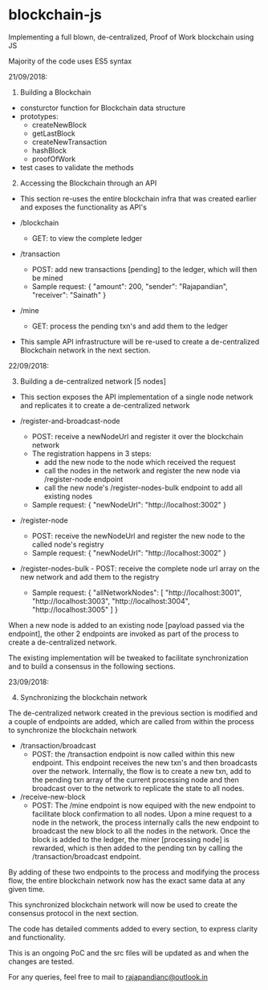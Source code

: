# blockchain-js
Implementing a full blown, de-centralized, Proof of Work blockchain using JS

Majority of the code uses ES5 syntax

21/09/2018:

1. Building a Blockchain

  - consturctor function for Blockchain data structure
  - prototypes:
    - createNewBlock
    - getLastBlock
    - createNewTransaction
    - hashBlock
    - proofOfWork
  - test cases to validate the methods
  
2. Accessing the Blockchain through an API
  
  - This section re-uses the entire blockchain infra that was created earlier and exposes the functionality as API's

  - /blockchain
    - GET: to view the complete ledger
  
  - /transaction
    - POST: add new transactions [pending] to the ledger, which will then be mined
    - Sample request:
      {
    	  "amount": 200,
	      "sender": "Rajapandian",
	      "receiver": "Sainath"
      }
  
  - /mine
    - GET: process the pending txn's and add them to the ledger
    
  - This sample API infrastructure will be re-used to create a de-centralized Blockchain network in the next section.
  
22/09/2018:

3. Building a de-centralized network [5 nodes]

  - This section exposes the API implementation of a single node network and replicates it to create a de-centralized network
  
  - /register-and-broadcast-node
    - POST: receive a newNodeUrl and register it over the blockchain network
    - The registration happens in 3 steps:
      - add the new node to the node which received the request
      - call the nodes in the network and register the new node via /register-node endpoint
      - call the new node's /register-nodes-bulk endpoint to add all existing nodes
    - Sample request:
        {
	        "newNodeUrl": "http://localhost:3002"
        }
  
  - /register-node
    - POST: receive the newNodeUrl and register the new node to the called node's registry
    - Sample request:
        {
	        "newNodeUrl": "http://localhost:3002"
        }
        
   - /register-nodes-bulk
    - POST: receive the complete node url array on the new network and add them to the registry
        - Sample request:
        {
	        "allNetworkNodes": [
		          "http://localhost:3001",
		          "http://localhost:3003",
		          "http://localhost:3004",
		          "http://localhost:3005"
		          ]
        }

When a new node is added to an existing node [payload passed via the endpoint], the other 2 endpoints are invoked as part of the process to create a de-centralized network.

The existing implementation will be tweaked to facilitate synchronization and to build a consensus in the following sections.

23/09/2018:

4. Synchronizing the blockchain network

The de-centralized network created in the previous section is modified and a couple of endpoints are added, which are called from within the process to synchronize the blockchain network

 - /transaction/broadcast
   - POST: the /transaction endpoint is now called within this new endpoint. This endpoint receives the new txn's and then 	      broadcasts over the network. Internally, the flow is to create a new txn, add to the pending txn array of the      	    current processing node and then broadcast over to the network to replicate the state to all nodes.
 - /receive-new-block
   - POST: The /mine endpoint is now equiped with the new endpoint to facilitate block confirmation to all nodes.
   	   Upon a mine request to a node in the network, the process internally calls the new endpoint to broadcast the new 	       block to all the nodes in the network. Once the block is added to the ledger, the miner [processing node] is 		   rewarded, which is then added to the pending txn by calling the /transaction/broadcast endpoint.
	   
By adding of these two endpoints to the process and modifying the process flow, the entire blockchain network now has the exact same data at any given time.

This synchronized blockchain network will now be used to create the consensus protocol in the next section.

The code has detailed comments added to every section, to express clarity and functionality.

This is an ongoing PoC and the src files will be updated as and when the changes are tested.

For any queries, feel free to mail to rajapandianc@outlook.in
